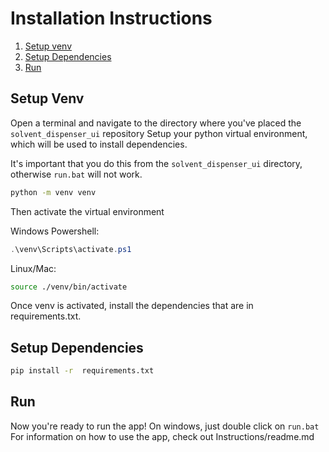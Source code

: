 # Installation Instructions
1. [Setup venv](#setup-venv)
2. [Setup Dependencies](#setup-dependencies)
3. [Run](#run)

## Setup Venv
Open a terminal and navigate to the directory where you've placed the `solvent_dispenser_ui` repository
Setup your python virtual environment, which will be used to install dependencies.

It's important that you do this from the `solvent_dispenser_ui` directory, otherwise `run.bat` will not work.
```bash
python -m venv venv
```
Then activate the virtual environment

Windows Powershell:
```PowerShell
.\venv\Scripts\activate.ps1
```
Linux/Mac:
```bash
source ./venv/bin/activate
```

Once venv is activated, install the dependencies that are in requirements.txt.

## Setup Dependencies

```bash
pip install -r  requirements.txt
```
## Run
Now you're ready to run the app! On windows, just double click on `run.bat`
For information on how to use the app, check out Instructions/readme.md
